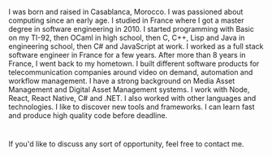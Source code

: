 <!--<picture>
  <source media="(prefers-color-scheme: dark)" srcset="https://raw.githubusercontent.com/aelassas/aelassas/output/github-snake-dark.svg" />
  <source media="(prefers-color-scheme: light)" srcset="https://raw.githubusercontent.com/aelassas/aelassas/output/github-snake.svg" />
  <img alt="github-snake" src="https://raw.githubusercontent.com/aelassas/aelassas/output/github-snake.svg" />
</picture>-->

I was born and raised in Casablanca, Morocco. I was passioned about computing since an early age. I studied in France where I got a master degree in software engineering in 2010. I started programming with Basic on my TI-92, then OCaml in high school, then C, C++, Lisp and Java in engineering school, then C# and JavaScript at work. I worked as a full stack software engineer in France for a few years. After more than 8 years in France, I went back to my hometown. I built different software products for telecommunication companies around video on demand, automation and workflow management. I have a strong background on Media Asset Management and Digital Asset Management systems. I work with Node, React, React Native, C# and .NET. I also worked with other languages and technologies. I like to discover new tools and frameworks. I can learn fast and produce high quality code before deadline.

#
If you'd like to discuss any sort of opportunity, feel free to contact me.
